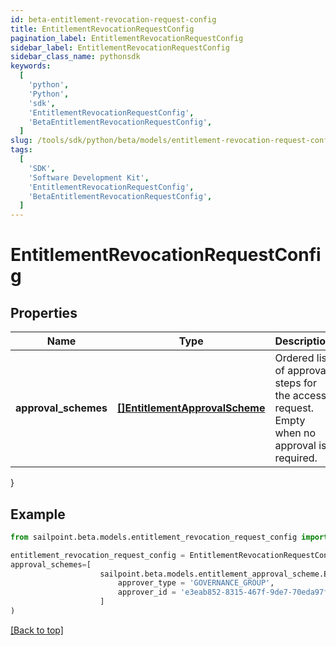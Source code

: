 ```yaml
---
id: beta-entitlement-revocation-request-config
title: EntitlementRevocationRequestConfig
pagination_label: EntitlementRevocationRequestConfig
sidebar_label: EntitlementRevocationRequestConfig
sidebar_class_name: pythonsdk
keywords:
  [
    'python',
    'Python',
    'sdk',
    'EntitlementRevocationRequestConfig',
    'BetaEntitlementRevocationRequestConfig',
  ]
slug: /tools/sdk/python/beta/models/entitlement-revocation-request-config
tags:
  [
    'SDK',
    'Software Development Kit',
    'EntitlementRevocationRequestConfig',
    'BetaEntitlementRevocationRequestConfig',
  ]
---
```


# EntitlementRevocationRequestConfig

## Properties

| Name | Type | Description | Notes |
| --- | --- | --- | --- |
| **approval_schemes** | [**[]EntitlementApprovalScheme**](entitlement-approval-scheme) | Ordered list of approval steps for the access request. Empty when no approval is required. | [optional] |

}

## Example

```python
from sailpoint.beta.models.entitlement_revocation_request_config import EntitlementRevocationRequestConfig

entitlement_revocation_request_config = EntitlementRevocationRequestConfig(
approval_schemes=[
                    sailpoint.beta.models.entitlement_approval_scheme.EntitlementApprovalScheme(
                        approver_type = 'GOVERNANCE_GROUP',
                        approver_id = 'e3eab852-8315-467f-9de7-70eda97f63c8', )
                    ]
)

```

[[Back to top]](#)
